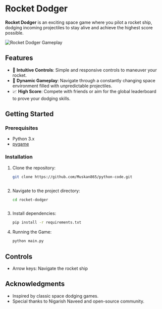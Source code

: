 # Rocket Dodger

**Rocket Dodger** is an exciting space game where you pilot a rocket ship, dodging incoming projectiles to stay alive and achieve the highest score possible.

![Rocket Dodger Gameplay](path_to_screenshot_or_gif.gif)

## Features

- 🚀 **Intuitive Controls**: Simple and responsive controls to maneuver your rocket.
- 🌌 **Dynamic Gameplay**: Navigate through a constantly changing space environment filled with unpredictable projectiles.
- 📈 **High Score**: Compete with friends or aim for the global leaderboard to prove your dodging skills.

## Getting Started

### Prerequisites

- Python 3.x
- [pygame](https://www.pygame.org/)

### Installation

1. Clone the repository:

   ```bash
   git clone https://github.com/Muskan865/python-code.git
   


2. Navigate to the project directory:

   ```bash
   cd rocket-dodger



3. Install dependencies:

   ```bash
   pip install -r requirements.txt


4. Running the Game:

   ```bash
   python main.py

## Controls
- Arrow keys: Navigate the rocket ship

## Acknowledgments
- Inspired by classic space dodging games.
- Special thanks to Nigarish Naveed and open-source community.
